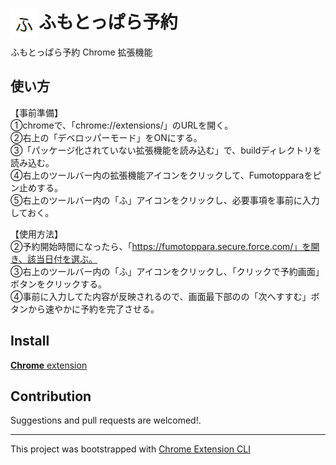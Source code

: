 # <img src="public/icons/icon_48.png" width="45" align="left"> ふもとっぱら予約

ふもとっぱら予約 Chrome 拡張機能

## 使い方

【事前準備】  
①chromeで、「chrome://extensions/」のURLを開く。  
②右上の「デベロッパーモード」をONにする。  
③「パッケージ化されていない拡張機能を読み込む」で、buildディレクトリを読み込む。  
④右上のツールバー内の拡張機能アイコンをクリックして、Fumotopparaをピン止めする。  
⑤右上のツールバー内の「ふ」アイコンをクリックし、必要事項を事前に入力しておく。  
  
【使用方法】  
②予約開始時間になったら、「https://fumotoppara.secure.force.com/」を開き、該当日付を選ぶ。  
③右上のツールバー内の「ふ」アイコンをクリックし、「クリックで予約画面」ボタンをクリックする。  
④事前に入力してた内容が反映されるので、画面最下部のの「次へすすむ」ボタンから速やかに予約を完了させる。  

## Install

[**Chrome** extension]()

## Contribution

Suggestions and pull requests are welcomed!.

---

This project was bootstrapped with [Chrome Extension CLI](https://github.com/dutiyesh/chrome-extension-cli)

